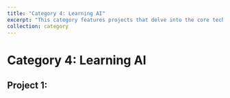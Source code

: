 ```yaml
---
title: "Category 4: Learning AI"
excerpt: "This category features projects that delve into the core technical analysis required for process excellence. It includes the use of sophisticated tools like Siemens Tecnomatix for system simulation and validation, alongside foundational industrial engineering methods like MTM for in-depth time studies and bottleneck removal."
collection: category
---
```


# Category 4: Learning AI

## Project 1: 
